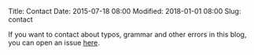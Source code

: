 Title: Contact
Date: 2015-07-18 08:00
Modified: 2018-01-01 08:00
Slug: contact

If you want to contact about typos, grammar and other errors in this blog, you can open an issue [here](https://github.com/alexandrevicenzi/Flex/issues).
